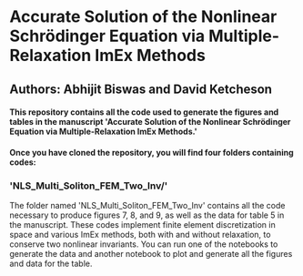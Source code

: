 # Accurate Solution of the Nonlinear Schrödinger Equation via Multiple-Relaxation ImEx Methods
## Authors: Abhijit Biswas and David Ketcheson

#### This repository contains all the code used to generate the figures and tables in the manuscript 'Accurate Solution of the Nonlinear Schrödinger Equation via Multiple-Relaxation ImEx Methods.'
#### Once you have cloned the repository, you will find four folders containing codes:
### 'NLS_Multi_Soliton_FEM_Two_Inv/'
The folder named 'NLS_Multi_Soliton_FEM_Two_Inv' contains all the code necessary to produce figures 7, 8, and 9, as well as the data for table 5 in the manuscript. These codes implement finite element discretization in space and various ImEx methods, both with and without relaxation, to conserve two nonlinear invariants. You can run one of the notebooks to generate the data and another notebook to plot and generate all the figures and data for the table.
